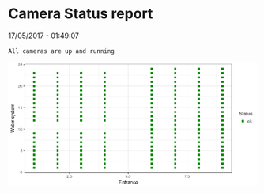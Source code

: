 Camera Status report
================
17/05/2017 - 01:49:07

    All cameras are up and running

![](camreport_files/figure-markdown_github/unnamed-chunk-2-1.png)
